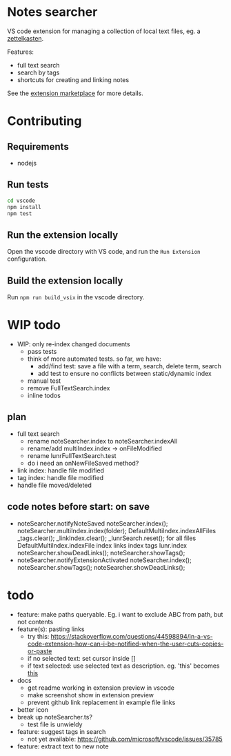 # Notes searcher

VS code extension for managing a collection of local text files, eg. a
[zettelkasten](https://zettelkasten.de/posts/overview/).

Features:
- full text search
- search by tags
- shortcuts for creating and linking notes

See the [extension marketplace](https://marketplace.visualstudio.com/items?itemName=uozuaho.note-searcher) for more details.


# Contributing

## Requirements

- nodejs


## Run tests

```sh
cd vscode
npm install
npm test
```


## Run the extension locally

Open the vscode directory with VS code, and run the `Run Extension`
configuration.


## Build the extension locally

Run `npm run build_vsix` in the vscode directory.


# WIP todo
- WIP: only re-index changed documents
    - pass tests
    - think of more automated tests. so far, we have:
        - add/find test: save a file with a term, search, delete term, search
        - add test to ensure no conflicts between static/dynamic index
    - manual test
    - remove FullTextSearch.index
    - inline todos
## plan
- full text search
    - rename noteSearcher.index to noteSearcher.indexAll
    - rename/add multiIndex.index -> onFileModified
    - rename lunrFullTextSearch.test
    - do i need an onNewFileSaved method?
- link index: handle file modified
- tag index: handle file modified
- handle file moved/deleted
## code notes before start: on save
- noteSearcher.notifyNoteSaved
    noteSearcher.index();
        noteSearcher.multiIndex.index(folder);
            DefaultMultiIndex.indexAllFiles
                _tags.clear();
                _linkIndex.clear();
                _lunrSearch.reset();
                for all files
                    DefaultMultiIndex.indexFile
                        index links
                        index tags
                        lunr.index
    noteSearcher.showDeadLinks();
    noteSearcher.showTags();
- noteSearcher.notifyExtensionActivated
    noteSearcher.index();
    noteSearcher.showTags();
    noteSearcher.showDeadLinks();
# todo
- feature: make paths queryable. Eg. i want to exclude ABC from path, but not contents
- feature(s): pasting links
    - try this: https://stackoverflow.com/questions/44598894/in-a-vs-code-extension-how-can-i-be-notified-when-the-user-cuts-copies-or-paste
    - if no selected text: set cursor inside []
    - if text selected: use selected text as description. eg. 'this' becomes [this]()
- docs
    - get readme working in extension preview in vscode
    - make screenshot show in extension preview
    - prevent github link replacement in example file links
- better icon
- break up noteSearcher.ts?
    - test file is unwieldy
- feature: suggest tags in search
    - not yet available: https://github.com/microsoft/vscode/issues/35785
- feature: extract text to new note
